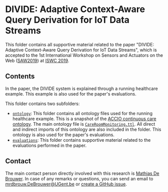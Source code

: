 # DIVIDE: Adaptive Context-Aware Query Derivation for IoT Data Streams

This folder contains all supportive material related to the paper "DIVIDE: Adaptive Context-Aware Query Derivation for IoT Data Streams", which is accepted to the 1st International Workshop on Sensors and Actuators on the Web ([SAW2019](http://saw.gitlab.emse.fr/2019/)) at [ISWC 2019](https://iswc2019.semanticweb.org/).

## Contents

In the paper, the DIVIDE system is explained through a running healthcare example. This example is also used for the paper's evaluations.

This folder contains two subfolders:

* [`ontology`](ontology): This folder contains all ontology files used for the running healthcare example. This is a snapshot of the [ACCIO continuous care ontology](https://github.com/IBCNServices/Accio-Ontology/tree/gh-pages). The main ontology file is [`CareRoomMonitoring.ttl`](ontology/CareRoomMonitoring.ttl). All direct and indirect imports of this ontology are also included in the folder. This ontology is also used for the paper's evaluations.
* [`evaluations`](evaluations): This folder contains supportive material related to the evaluations performed in the paper.

## Contact
 
The main contact person directly involved with this research is [Mathias De Brouwer](https://www.linkedin.com/in/mathiasdebrouwer/). In case of any remarks or questions, you can send an email to [mrdbrouw.DeBrouwer@UGent.be](mailto:mrdbrouw.DeBrouwer@UGent.be) or [create a GitHub issue](../../../issues/new). 
